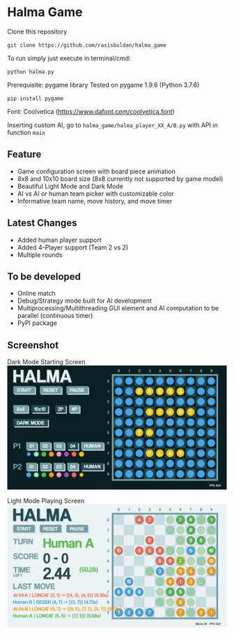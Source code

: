 # Halma Game
Clone this repository
```
git clone https://github.com/rasisbuldan/halma_game
```

To run simply just execute in terminal/cmd:
```
python halma.py
```

Prerequisite: pygame library
Tested on pygame 1.9.6 (Python 3.7.6)
```
pip install pygame
```

Font: Coolvetica (https://www.dafont.com/coolvetica.font)

Inserting custom AI, go to `halma_game/halma_player_XX_A/B.py` with API in function `main`

## Feature
- Game configuration screen with board piece animation
- 8x8 and 10x10 board size (8x8 currently not supported by game model)
- Beautiful Light Mode and Dark Mode 
- AI vs AI or human team picker with customizable color
- Informative team name, move history, and move timer

## Latest Changes
- Added human player support
- Added 4-Player support (Team 2 vs 2)
- Multiple rounds

## To be developed
- Online match
- Debug/Strategy mode built for AI development
- Multiprocessing/Multithreading GUI element and AI computation to be parallel (continuous timer)
- PyPI package

## Screenshot
Dark Mode Starting Screen
![Starting Light Mode](assets/screenshot/starting_dark.png?raw=True)

Light Mode Playing Screen
![Playing Dark Mode](assets/screenshot/playing.png?raw=True)
